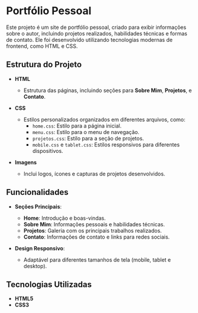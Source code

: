 # Portfólio Pessoal

Este projeto é um site de portfólio pessoal, criado para exibir informações sobre o autor, incluindo projetos realizados, habilidades técnicas e formas de contato. Ele foi desenvolvido utilizando tecnologias modernas de frontend, como HTML e CSS.

## Estrutura do Projeto

- **HTML**
  - Estrutura das páginas, incluindo seções para **Sobre Mim**, **Projetos**, e **Contato**.

- **CSS**
  - Estilos personalizados organizados em diferentes arquivos, como:
    - `home.css`: Estilo para a página inicial.
    - `menu.css`: Estilo para o menu de navegação.
    - `projetos.css`: Estilo para a seção de projetos.
    - `mobile.css` e `tablet.css`: Estilos responsivos para diferentes dispositivos.

- **Imagens**
  - Inclui logos, ícones e capturas de projetos desenvolvidos.

## Funcionalidades

- **Seções Principais**:
  - **Home**: Introdução e boas-vindas.
  - **Sobre Mim**: Informações pessoais e habilidades técnicas.
  - **Projetos**: Galeria com os principais trabalhos realizados.
  - **Contato**: Informações de contato e links para redes sociais.

- **Design Responsivo**:
  - Adaptável para diferentes tamanhos de tela (mobile, tablet e desktop).

## Tecnologias Utilizadas

- **HTML5**
- **CSS3**
